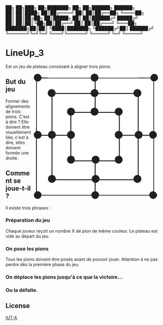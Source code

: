 ██╗     ██╗███╗   ██╗███████╗    ██╗   ██╗██████╗     ██████╗                                                                                          
██║     ██║████╗  ██║██╔════╝    ██║   ██║██╔══██╗    ╚════██╗                                                                                         
██║     ██║██╔██╗ ██║█████╗      ██║   ██║██████╔╝     █████╔╝                                                                                         
██║     ██║██║╚██╗██║██╔══╝      ██║   ██║██╔═══╝      ╚═══██╗                                                                                         
███████╗██║██║ ╚████║███████╗    ╚██████╔╝██║         ██████╔╝                                                                                         
╚══════╝╚═╝╚═╝  ╚═══╝╚══════╝     ╚═════╝ ╚═╝         ╚═════╝                                                                                          
                                                              

# LineUp_3

Est un jeu de plateau consistant à aligner trois pions.

<img src="./doc/jeu_line_up.png" align="right" />

## But du jeu

Former des alignements de trois pions. C'est à dire ? 
Elle doivent être visuellement liée, c'est à dire, elles doivent formée une droite.

## Comment se joue-t-il ?

Il existe trois phrases :

### Préparation du jeu

Chaque joueur reçoit un nombre X de pion de même couleur. Le plateau est vide au départ du jeu.

### On pose les pions

Tous les pions doivent être posés avant de pouvoir jouer. Attention à ne pas perdre dès la première phase du jeu.

### On déplace les pions jusqu'à ce que la victoire...
### Ou la défaite.







## License
[IUT-A](http://www.iut-a.univ-lille.fr/)
